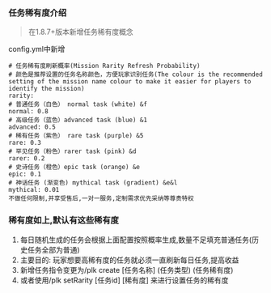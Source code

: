### 任务稀有度介绍

> 在1.8.7+版本新增任务稀有度概念

config.yml中新增
```
# 任务稀有度刷新概率(Mission Rarity Refresh Probability)
# 颜色是推荐设置的任务名称颜色，方便玩家识别任务(The colour is the recommended setting of the mission name colour to make it easier for players to identify the mission)
rarity:
# 普通任务（白色） normal task (white) &f
normal: 0.8
# 高级任务（蓝色）advanced task (blue) &1
advanced: 0.5
# 稀有任务（紫色） rare task (purple) &5
rare: 0.3
# 罕见任务（粉色）rarer task (pink) &d
rarer: 0.2
# 史诗任务（橙色）epic task (orange) &e
epic: 0.1
# 神话任务 (渐变色) mythical task (gradient) &e&l
mythical: 0.01
不做任何限制,并享受售后,一对一服务,定制需求优先采纳等尊贵特权
```

### 稀有度如上,默认有这些稀有度
1. 每日随机生成的任务会根据上面配置按照概率生成,数量不足填充普通任务(历史任务全部为普通)
2. 主要目的: 玩家想要高稀有度的任务就必须一直刷新每日任务,提高收益
3. 新增任务指令变更为/plk create [任务名称] (任务类型) (任务稀有度)
4. 或者使用/plk setRarity [任务id] [稀有度] 来进行设置任务的稀有度